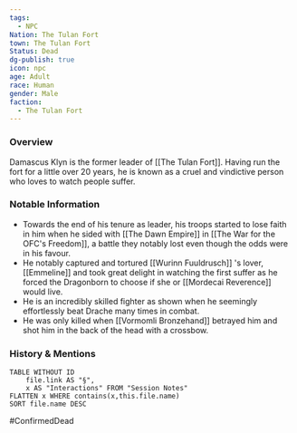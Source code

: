 ```yaml
---
tags:
  - NPC
Nation: The Tulan Fort
town: The Tulan Fort
Status: Dead
dg-publish: true
icon: npc
age: Adult
race: Human
gender: Male
faction:
  - The Tulan Fort
---
```


### Overview
Damascus Klyn is the former leader of [[The Tulan Fort]]. Having run the fort for a little over 20 years, he is known as a cruel and vindictive person who loves to watch people suffer.

### Notable Information 
- Towards the end of his tenure as leader, his troops started to lose faith in him when he sided with [[The Dawn Empire]] in [[The War for the OFC's Freedom]], a battle they notably lost even though the odds were in his favour. 
- He notably captured and tortured [[Wurinn Fuuldrusch]] 's lover, [[Emmeline]] and took great delight in watching the first suffer as he forced the Dragonborn to choose if she or [[Mordecai Reverence]] would live. 
- He is an incredibly skilled fighter as shown when he seemingly effortlessly beat Drache many times in combat. 
- He was only killed when [[Vormomli Bronzehand]] betrayed him and shot him in the back of the head with a crossbow.

### History & Mentions
```dataview
TABLE WITHOUT ID
	file.link AS "§", 
	x AS "Interactions" FROM "Session Notes"
FLATTEN x WHERE contains(x,this.file.name) 
SORT file.name DESC
```

#ConfirmedDead